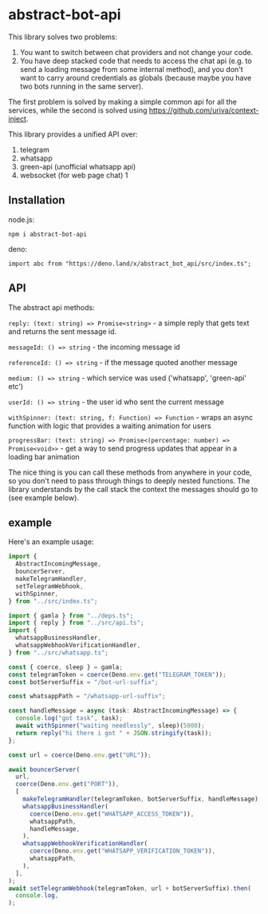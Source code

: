 # abstract-bot-api

This library solves two problems:

1. You want to switch between chat providers and not change your code.
1. You have deep stacked code that needs to access the chat api (e.g. to send a
   loading message from some internal method), and you don't want to carry
   around credentials as globals (because maybe you have two bots running in the
   same server).

The first problem is solved by making a simple common api for all the services,
while the second is solved using https://github.com/uriva/context-inject.

This library provides a unified API over:

1. telegram
1. whatsapp
1. green-api (unofficial whatsapp api)
1. websocket (for web page chat) 1

## Installation

node.js:

`npm i abstract-bot-api`

deno:

`import abc from "https://deno.land/x/abstract_bot_api/src/index.ts";`

## API

The abstract api methods:

`reply: (text: string) => Promise<string>` - a simple reply that gets text and
returns the sent message id.

`messageId: () => string` - the incoming message id

`referenceId: () => string` - if the message quoted another message

`medium: () => string` - which service was used ('whatsapp', 'green-api' etc')

`userId: () => string` - the user id who sent the current message

`withSpinner: (text: string, f: Function) => Function` - wraps an async function
with logic that provides a waiting animation for users

`progressBar: (text: string) => Promise<(percentage: number) => Promise<void>>` -
get a way to send progress updates that appear in a loading bar animation

The nice thing is you can call these methods from anywhere in your code, so you
don't need to pass through things to deeply nested functions. The library
understands by the call stack the context the messages should go to (see example
below).

## example

Here's an example usage:

```ts
import {
  AbstractIncomingMessage,
  bouncerServer,
  makeTelegramHandler,
  setTelegramWebhook,
  withSpinner,
} from "../src/index.ts";

import { gamla } from "../deps.ts";
import { reply } from "../src/api.ts";
import {
  whatsappBusinessHandler,
  whatsappWebhookVerificationHandler,
} from "../src/whatsapp.ts";

const { coerce, sleep } = gamla;
const telegramToken = coerce(Deno.env.get("TELEGRAM_TOKEN"));
const botServerSuffix = "/bot-url-suffix";

const whatsappPath = "/whatsapp-url-suffix";

const handleMessage = async (task: AbstractIncomingMessage) => {
  console.log("got task", task);
  await withSpinner("waiting needlessly", sleep)(5000);
  return reply("hi there i got " + JSON.stringify(task));
};

const url = coerce(Deno.env.get("URL"));

await bouncerServer(
  url,
  coerce(Deno.env.get("PORT")),
  [
    makeTelegramHandler(telegramToken, botServerSuffix, handleMessage),
    whatsappBusinessHandler(
      coerce(Deno.env.get("WHATSAPP_ACCESS_TOKEN")),
      whatsappPath,
      handleMessage,
    ),
    whatsappWebhookVerificationHandler(
      coerce(Deno.env.get("WHATSAPP_VERIFICATION_TOKEN")),
      whatsappPath,
    ),
  ],
);
await setTelegramWebhook(telegramToken, url + botServerSuffix).then(
  console.log,
);
```
